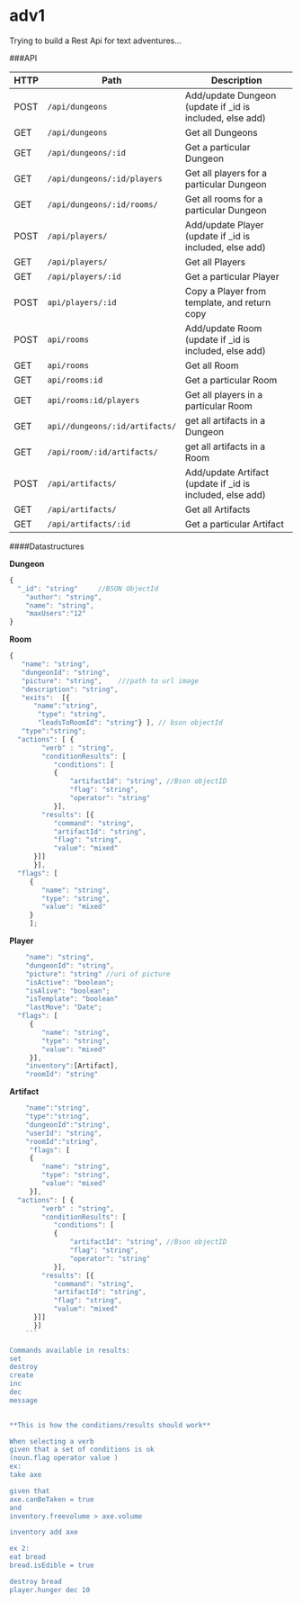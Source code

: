 # adv1
Trying to build a Rest Api for text adventures...

###API


HTTP | Path | Description
-----|------|------------
POST|```/api/dungeons```|Add/update Dungeon  (update if _id is included, else add) 
GET|```/api/dungeons```|Get all Dungeons
GET|```/api/dungeons/:id```|Get a particular Dungeon
GET|```/api/dungeons/:id/players```|Get all players for a particular Dungeon
GET|```/api/dungeons/:id/rooms/```| Get all rooms for a particular Dungeon
POST|```/api/players/```| Add/update Player  (update if _id is included, else add) 
GET|```/api/players/```| Get all Players
GET|```/api/players/:id```| Get a particular Player
POST|```api/players/:id```|Copy a Player from template, and return copy
POST |```api/rooms```| Add/update Room  (update if _id is included, else add) 
GET |```api/rooms```| Get all Room
GET |```api/rooms:id```| Get a particular Room
GET |```api/rooms:id/players```| Get all players in a particular Room
GET | ```api//dungeons/:id/artifacts/```| get all artifacts in a Dungeon
GET |```/api/room/:id/artifacts/ ``` | get all artifacts in a Room
POST| ```/api/artifacts/```|Add/update Artifact  (update if _id is included, else add) 
GET| ```/api/artifacts/```|Get all Artifacts
GET| ```/api/artifacts/:id```|Get a particular Artifact



####Datastructures

**Dungeon**
```javascript
{
  "_id": "string"     //BSON ObjectId
	"author": "string", 
	"name": "string", 
	"maxUsers":"12"
}
```
**Room**
```javascript
{ 
   "name": "string",
   "dungeonId": "string",
   "picture": "string",    ///path to url image
   "description": "string",
   "exits":  [{
      "name":"string", 
       "type": "string", 
       "leadsToRoomId": "string"} ], // bson objectId
   "type":"string"; 
  "actions": [ {
	    "verb" : "string", 
	    "conditionResults": [
	       "conditions": [
	       {
	           "artifactId": "string", //Bson objectID
	           "flag": "string", 
	           "operator": "string"
	       }], 
	    "results": [{
	       "command": "string", 
	       "artifactId": "string", 
	       "flag": "string", 
	       "value": "mixed" 
	  }]] 
	  }], 
  "flags": [
	 { 
	    "name": "string", 
	    "type": "string", 
	    "value": "mixed"
	 }
	 ];
```
**Player**
```javascript
	"name": "string",
	"dungeonId": "string",
	"picture": "string" //uri of picture
	"isActive": "boolean";
	"isAlive": "boolean";
	"isTemplate": "boolean"
	"lastMove": "Date";
  "flags": [
	 { 
	    "name": "string", 
	    "type": "string", 
	    "value": "mixed"
	 }],
	"inventory":[Artifact],
	"roomId": "string"
```

**Artifact**
```javascript
    "name":"string", 
	"type":"string",
	"dungeonId":"string",
	"userId": "string",
	"roomId":"string",
	 "flags": [
	 { 
	    "name": "string", 
	    "type": "string", 
	    "value": "mixed"
	 }],
  "actions": [ {
	    "verb" : "string", 
	    "conditionResults": [
	       "conditions": [
	       {
	           "artifactId": "string", //Bson objectID
	           "flag": "string", 
	           "operator": "string"
	       }], 
	    "results": [{
	       "command": "string", 
	       "artifactId": "string", 
	       "flag": "string", 
	       "value": "mixed" 
	  }]] 
	  }] 
	```

Commands available in results: 
set 
destroy 
create
inc 
dec
message
	

**This is how the conditions/results should work**

When selecting a verb 
given that a set of conditions is ok 
(noun.flag operator value ) 
ex: 
take axe

given that 
axe.canBeTaken = true 
and 
inventory.freevolume > axe.volume

inventory add axe

ex 2: 
eat bread
bread.isEdible = true

destroy bread
player.hunger dec 10



